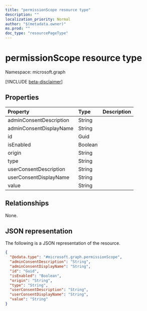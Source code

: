 ```yaml
---
title: "permissionScope resource type"
description: ""
localization_priority: Normal
author: "$(metadata.owner)"
ms.prod: ""
doc_type: "resourcePageType"
---
```


# permissionScope resource type

Namespace: microsoft.graph

[!INCLUDE [beta-disclaimer](../../includes/beta-disclaimer.md)]

## Properties

| Property                | Type    | Description |
| :---------------------- | :------ | :---------- |
| adminConsentDescription | String  |             |
| adminConsentDisplayName | String  |             |
| id                      | Guid    |             |
| isEnabled               | Boolean |             |
| origin                  | String  |             |
| type                    | String  |             |
| userConsentDescription  | String  |             |
| userConsentDisplayName  | String  |             |
| value                   | String  |             |

## Relationships

None.

## JSON representation

The following is a JSON representation of the resource.

<!-- {
  "blockType": "resource",
  "@odata.type": "microsoft.graph.permissionScope",
}
-->

```json
{
  "@odata.type": "#microsoft.graph.permissionScope",
  "adminConsentDescription": "String",
  "adminConsentDisplayName": "String",
  "id": "Guid",
  "isEnabled": "Boolean",
  "origin": "String",
  "type": "String",
  "userConsentDescription": "String",
  "userConsentDisplayName": "String",
  "value": "String"
}
```
